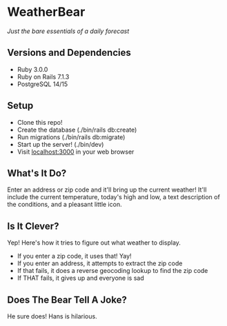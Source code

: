 # WeatherBear
*Just the bare essentials of a daily forecast*

## Versions and Dependencies

* Ruby 3.0.0
* Ruby on Rails 7.1.3
* PostgreSQL 14/15

## Setup

* Clone this repo!
* Create the database (./bin/rails db:create)
* Run migrations (./bin/rails db:migrate)
* Start up the server! (./bin/dev)
* Visit [localhost:3000](http://127.0.0.1:3000) in your web browser

## What's It Do?

Enter an address or zip code and it'll bring up the current weather! It'll include the current temperature, today's high and low, a text description of the conditions, and a pleasant little icon.

## Is It Clever?

Yep! Here's how it tries to figure out what weather to display.

* If you enter a zip code, it uses that! Yay!
* If you enter an address, it attempts to extract the zip code
* If that fails, it does a reverse geocoding lookup to find the zip code
* If THAT fails, it gives up and everyone is sad


## Does The Bear Tell A Joke?

He sure does! Hans is hilarious.
